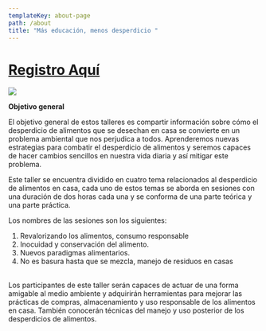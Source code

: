```yaml
---
templateKey: about-page
path: /about
title: "Más educación, menos desperdicio "
---
```



# **[Registro Aquí](https://visiblesonora.org/mas-educacion-menos-desperdicios)**

![](/img/banner-educacion-desperdicio3_mesa-de-trabajo-1-1536x408.jpg)

**Objetivo general**

El objetivo general de estos talleres es compartir información sobre cómo el desperdicio de alimentos que se desechan en casa se convierte en un problema ambiental que nos perjudica a todos. Aprenderemos nuevas estrategias para combatir el desperdicio de alimentos y seremos capaces de hacer cambios sencillos en nuestra vida diaria y así mitigar este problema.

Este taller se encuentra dividido en cuatro tema relacionados al desperdicio de alimentos en casa, cada uno de estos temas se aborda en sesiones con una duración de dos horas cada una y se conforma de una parte teórica y una parte práctica.

Los nombres de las sesiones son los siguientes:

1. Revalorizando los alimentos, consumo responsable
2. Inocuidad y conservación del alimento.
3. Nuevos paradigmas alimentarios.
4. No es basura hasta que se mezcla, manejo de residuos en casas

\
Los participantes de este taller serán capaces de actuar de una forma amigable al medio ambiente y adquirirán herramientas para mejorar las prácticas de compras, almacenamiento y uso responsable de los alimentos en casa. También conocerán técnicas del manejo y uso posterior de los desperdicios de alimentos.

<!--EndFragment-->
